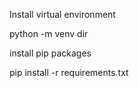Install virtual environment

python -m venv dir

install pip packages

pip install -r requirements.txt
